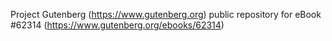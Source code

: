 Project Gutenberg (https://www.gutenberg.org) public repository for
eBook #62314 (https://www.gutenberg.org/ebooks/62314)
